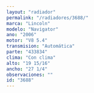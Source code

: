```yaml
---
layout: "radiador"
permalink: "/radiadores/3688/"
marca: "Lincoln"
modelo: "Navigator"
ano: "2006"
motor: "V8 5.4"
transmision: "Automática"
parte: "433834"
clima: "Con clima"
alto: "19 15/16"
ancho: "27 1/4"
observaciones: ""
id: "3688"
---
```


